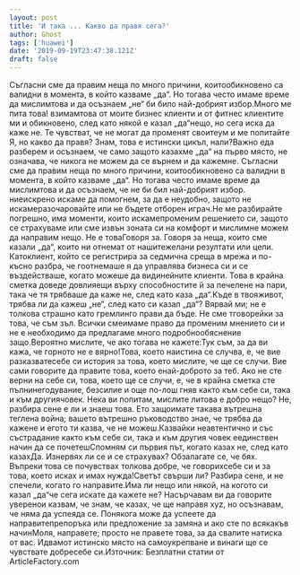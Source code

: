 ```yaml
---
layout: post
title: 'И така ... Какво да правя сега?'
author: Ghost
tags: ['huawei']
date: '2019-09-19T23:47:38.121Z'
draft: false
---
```


Съгласни сме да правим неща по много причини, коитообикновено са валидни в момента, в който казваме „да“. Но тогава често имаме време да мислимтова и да осъзнаем „не“ би било най-добрият избор.Много ме пита това! взимамтова от моите бизнес клиенти и от фитнес клиентите ми и обикновено, след като някой е казал „да“нещо, но сега иска да каже не. Те чувстват, че не могат да променят своитеум и ме попитайте Я, но какво да правя? Знам, това е истински цикъл, нали?Важно еда разберем и осъзнаем, че само защото казахме „да“ на първо място, не означава, че никога не можем да се върнем и да кажемне. Съгласни сме да правим неща по много причини, коитообикновено са валидни в момента, в който казваме „да“. Но тогава често имаме време да мислимтова и да осъзнаем, че не би бил най-добрият избор. ниеискрено искаме да помогнем, за да е неудобно, защото не искамеразочаровайте или не бъдете отборен играч.Не ме разбирайте погрешно, има моменти, които искамепроменим решението си, защото се страхуваме или сме извън зоната си на комфорт и мислимне можем да направим нещо. Не е товаГоворя за. Говоря за неща, които сме казали „да“, които ни отнемат от нашитежелани резултати или цели. Катоклиент, който се регистрира за седмична среща в мрежа и по-късно разбра, че гоотнемаше я да управлява бизнеса си и се въздействаше, когато можеше да видинейните клиенти. Това в крайна сметка доведе довлияещи върху способностите й за печелене на пари, така че тя трябваше да каже не, след като каза „да“.Къде в твояживот, трябва ли да кажеш „не“, след като си казал „да“? Вярвай ми; не е толкова страшно като гремлинго прави да бъде. Не сме тговорейки за това, че съм зъл. Всички смеимаме право да променим мнението си и не е необходимо да предлагаме много подробнообяснение защо.Вероятно мислите, че ако тогава не кажете:Тук съм, за да ви кажа, че горното не е вярно!Това, което наистина се случва, е, че вие ​​разказватесебе си история за това, което мислите, че ще се случи. Вие сами говорите да правите това, което енай-доброто за теб. Ако не сте верни на себе си, това, което ще се случи, е, че в крайна сметка сте пълнинегодувание, безсилие и още по-лош гняв както към себе си, така и към другиячовек. Нека ви попитам, мислите литова е добро нещо? Не, разбира сене е ли и знаеш това. Ето защоимате такава вътрешна теглена война; вашето вътрешно ръководство знае, че трябва да кажене и егото ти казва, че не можеш.Казвайки неавтентично и със състрадание както към себе си, така и към другия човек еединствен начин да се почетешСпомням си първия път, когато казах не, след като казахДа. Изнервях ли се и се страхувах? Обзалагате се, че бях. Въпреки това се почувствах толкова добре, че говорихсебе си и за това, което исках и имах нужда!Светът свърши ли? Разбира сене, и не спечели, когато го направите.Има ли нещо или някой, на когото си казал „да“че сега искате да кажете не? Насърчавам ви да говорите уверенои казвам, че знам, че казах, че ще направя xyz, но осъзнавам, че няма да успеяда се. Понякога може да успеете да направитепрепоръка или предложение за замяна и ако сте по всякакъв начинМоля, направете; просто не правете това, за да свалите натиска от вас. Идвамот истинско място на самоукрепване и винаги ще се чувствате добресебе си.Източник: Безплатни статии от ArticleFactory.com
